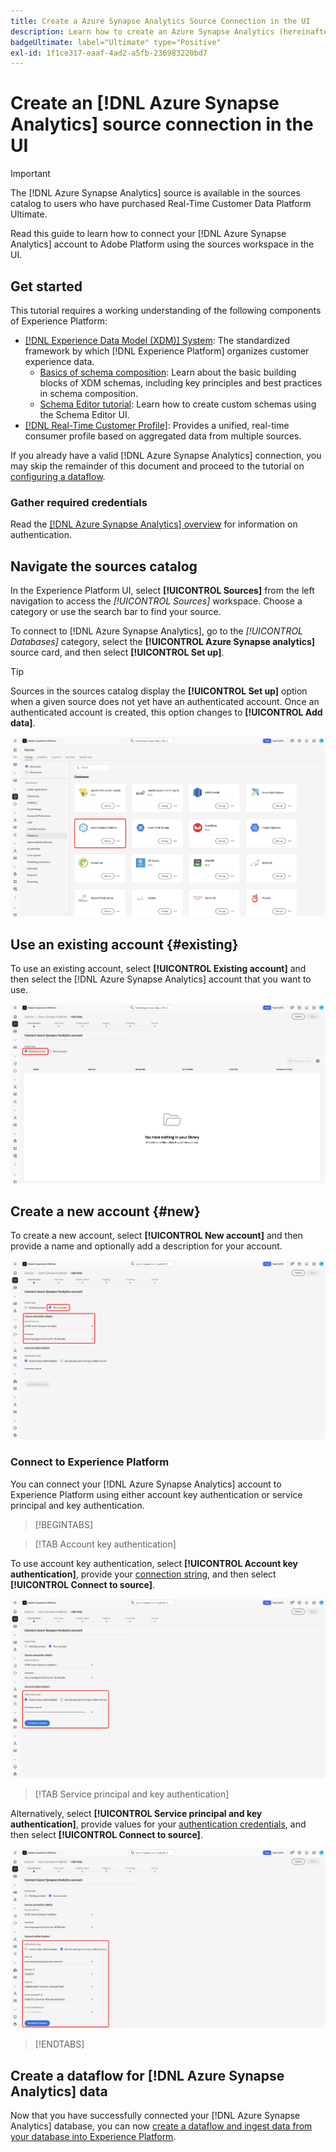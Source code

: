 ```yaml
---
title: Create a Azure Synapse Analytics Source Connection in the UI
description: Learn how to create an Azure Synapse Analytics (hereinafter referred to as "Synapse") source connection using the Adobe Experience Platform UI.
badgeUltimate: label="Ultimate" type="Positive"
exl-id: 1f1ce317-eaaf-4ad2-a5fb-236983220bd7
---
```

# Create an [!DNL Azure Synapse Analytics] source connection in the UI

>[!IMPORTANT]
>
>The [!DNL Azure Synapse Analytics] source is available in the sources catalog to users who have purchased Real-Time Customer Data Platform Ultimate.

Read this guide to learn how to connect your [!DNL Azure Synapse Analytics] account to Adobe Platform using the sources workspace in the UI.

## Get started

This tutorial requires a working understanding of the following components of Experience Platform:

* [[!DNL Experience Data Model (XDM)] System](../../../../../xdm/home.md): The standardized framework by which [!DNL Experience Platform] organizes customer experience data.
    * [Basics of schema composition](../../../../../xdm/schema/composition.md): Learn about the basic building blocks of XDM schemas, including key principles and best practices in schema composition.
    * [Schema Editor tutorial](../../../../../xdm/tutorials/create-schema-ui.md): Learn how to create custom schemas using the Schema Editor UI.
* [[!DNL Real-Time Customer Profile]](../../../../../profile/home.md): Provides a unified, real-time consumer profile based on aggregated data from multiple sources.

If you already have a valid [!DNL Azure Synapse Analytics] connection, you may skip the remainder of this document and proceed to the tutorial on [configuring a dataflow](../../dataflow/databases.md).

### Gather required credentials

Read the [[!DNL Azure Synapse Analytics] overview](../../../../connectors/databases/synapse-analytics.md#prerequisites) for information on authentication.

## Navigate the sources catalog

In the Experience Platform UI, select **[!UICONTROL Sources]** from the left navigation to access the *[!UICONTROL Sources]* workspace. Choose a category or use the search bar to find your source.

To connect to [!DNL Azure Synapse Analytics], go to the *[!UICONTROL Databases]* category, select the **[!UICONTROL Azure Synapse analytics]** source card, and then select **[!UICONTROL Set up]**.

>[!TIP]
>
>Sources in the sources catalog display the **[!UICONTROL Set up]** option when a given source does not yet have an authenticated account. Once an authenticated account is created, this option changes to **[!UICONTROL Add data]**.

![The sources catalog with "Azure Synapse Analytics" selected.](../../../../images/tutorials/create/azure-synapse-analytics/catalog.png)

## Use an existing account {#existing}

To use an existing account, select **[!UICONTROL Existing account]** and then select the [!DNL Azure Synapse Analytics] account that you want to use.

![The existing account interface of the sources workflow.](../../../../images/tutorials/create/azure-synapse-analytics/existing.png)

## Create a new account {#new}

To create a new account, select **[!UICONTROL New account]** and then provide a name and optionally add a description for your account.

![The new account interface of the sources workflow.](../../../../images/tutorials/create/azure-synapse-analytics/new.png)

### Connect to Experience Platform

You can connect your [!DNL Azure Synapse Analytics] account to Experience Platform using either account key authentication or service principal and key authentication.

>[!BEGINTABS]

>[!TAB Account key authentication]

To use account key authentication, select **[!UICONTROL Account key authentication]**, provide your [connection string](../../../../connectors/databases/synapse-analytics.md#prerequisites), and then select **[!UICONTROL Connect to source]**.

![The "create new account" step in the sources workflow with "account key authentication selected.](../../../../images/tutorials/create/azure-synapse-analytics/account-key-auth.png)

>[!TAB Service principal and key authentication]

Alternatively, select **[!UICONTROL Service principal and key authentication]**, provide values for your [authentication credentials](../../../../connectors/databases/synapse-analytics.md#prerequisites), and then select **[!UICONTROL Connect to source]**.

![The "create new account" step in the sources workflow with "service principal and key authentication" selected.](../../../../images/tutorials/create/azure-synapse-analytics/service-principal.png)

>[!ENDTABS]

## Create a dataflow for [!DNL Azure Synapse Analytics] data

Now that you have successfully connected your [!DNL Azure Synapse Analytics] database, you can now [create a dataflow and ingest data from your database into Experience Platform](../../dataflow/databases.md).
